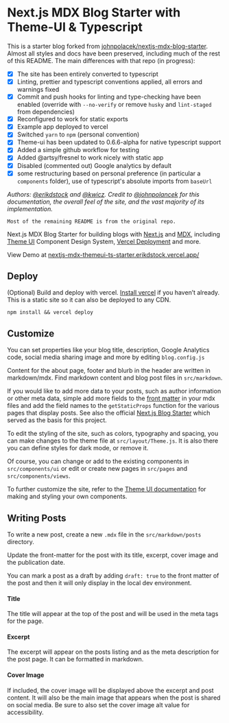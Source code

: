 # Next.js MDX Blog Starter with Theme-UI & Typescript

This is a starter blog forked from [johnpolacek/nextjs-mdx-blog-starter](https://github.com/johnpolacek/nextjs-mdx-blog-starter). Almost all styles and docs have been preserved, including much of the rest of this README. The main differences with that repo (in progress):

- [x] The site has been entirely converted to typescript
- [x] Linting, prettier and typescript conventions applied, all errors and warnings fixed
- [x] Commit and push hooks for linting and type-checking have been enabled (override with `--no-verify` or remove `husky` and `lint-staged` from dependencies)
- [x] Reconfigured to work for static exports
- [x] Example app deployed to vercel
- [x] Switched `yarn` to `npm` (personal convention)
- [x] Theme-ui has been updated to 0.6.6-alpha for native typescript support
- [x] Added a simple github workflow for testing
- [x] Added @artsy/fresnel to work nicely with static app
- [x] Disabled (commented out) Google analytics by default
- [x] some restructuring based on personal preference (in particular a `components` folder), use of typescript's absolute imports from `baseUrl`

_Authors: [@erikdstock](https://github.com/erikdstock) and [@kwicz](https://github.com/kwicz). Credit to [@johnpolancek](https://github.com/johnpolancek) for this documentation, the overall feel of the site, and the vast majority of its implementation._

```
Most of the remaining README is from the original repo.
```

Next.js MDX Blog Starter for building blogs with [Next.js](https://nextjs.org/) and [MDX](https://mdxjs.com/), including [Theme UI](https://theme-ui.com/home/) Component Design System, [Vercel Deployment](https://vercel.com/) and more.

View Demo at [nextjs-mdx-themeui-ts-starter.erikdstock.vercel.app/](http://nextjs-mdx-themeui-ts-starter.erikdstock.vercel.app/)

## Deploy

(Optional) Build and deploy with vercel. [Install vercel](https://vercel.com/download) if you haven’t already. This is a static site so it can also be deployed to any CDN.

```
npm install && vercel deploy
```

## Customize

You can set properties like your blog title, description, Google Analytics code, social media sharing image and more by editing `blog.config.js`

Content for the about page, footer and blurb in the header are written in markdown/mdx. Find markdown content and blog post files in `src/markdown`.

If you would like to add more data to your posts, such as author information or other meta data, simple add more fields to the [front matter](https://jekyllrb.com/docs/front-matter/) in your mdx files and add the field names to the `getStaticProps` function for the various pages that display posts. See also the official [Next.js Blog Starter](https://github.com/vercel/next.js/tree/canary/examples/blog-starter) which served as the basis for this project.

To edit the styling of the site, such as colors, typography and spacing, you can make changes to the theme file at `src/layout/Theme.js`. It is also there you can define styles for dark mode, or remove it.

Of course, you can change or add to the existing components in `src/components/ui` or edit or create new pages in `src/pages` and `src/components/views`.

To further customize the site, refer to the [Theme UI documentation](https://theme-ui.com/getting-started) for making and styling your own components.

## Writing Posts

To write a new post, create a new `.mdx` file in the `src/markdown/posts` directory.

Update the front-matter for the post with its title, excerpt, cover image and the publication date.

You can mark a post as a draft by adding `draft: true` to the front matter of the post and then it will only display in the local dev environment.

#### Title

The title will appear at the top of the post and will be used in the meta tags for the page.

#### Excerpt

The excerpt will appear on the posts listing and as the meta description for the post page. It can be formatted in markdown.

#### Cover Image

If included, the cover image will be displayed above the excerpt and post content. It will also be the main image that appears when the post is shared on social media. Be sure to also set the cover image alt value for accessibility.
